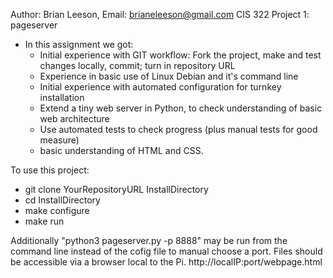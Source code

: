 Author: Brian Leeson, Email: brianeleeson@gmail.com
CIS 322 Project 1: pageserver


* In this assignment we got:
  * Initial experience with GIT workflow:  Fork the project, make and test changes locally, commit;  turn in repository URL
  * Experience in basic use of Linux Debian and it's command line
  * Initial experience with automated configuration for turnkey installation
  * Extend a tiny web server in Python, to check understanding of basic web architecture
  * Use automated tests to check progress (plus manual tests for good measure)
  * basic understanding of HTML and CSS.
 
To use this project:
  * git clone YourRepositoryURL InstallDirectory
  * cd InstallDirectory
  * make configure
  * make run
 
Additionally "python3 pageserver.py -p 8888" may be run from the command line instead of the cofig file to manual choose a port. Files should be accessible via a browser local to the Pi. http://localIP:port/webpage.html
